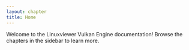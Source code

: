 ```yaml
---
layout: chapter
title: Home
---
```


Welcome to the Linuxviewer Vulkan Engine documentation! Browse the chapters in the sidebar to learn more.
